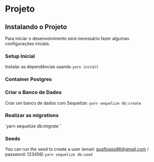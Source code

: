 # Projeto

## Instalando o Projeto
Para iniciar o desenvolvimento será necessário fazer algumas configurações iniciais.

### Setup Inicial
Instalar as dependências usando `yarn install`

### Container Postgres

### Criar o Banco de Dados
Criar um banco de dados com Sequelize: `yarn sequelize db:create`

### Realizar as migrations
`yarn sequelize db:migrate``

### Seeds
You can run the seed to create a user (email: gusflopes86@gmail.com / password: 123456)
`yarn sequelize db:seed`
